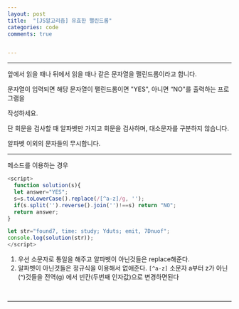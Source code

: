 ```yaml
---
layout: post
title:  "[JS알고리즘] 유효한 팰린드롬"
categories: code 
comments: true


---
```






---

앞에서 읽을 때나 뒤에서 읽을 때나 같은 문자열을 팰린드롬이라고 합니다.

문자열이 입력되면 해당 문자열이 팰린드롬이면 "YES", 아니면 “NO"를 출력하는 프로그램을

작성하세요.

단 회문을 검사할 때 알파벳만 가지고 회문을 검사하며, 대소문자를 구분하지 않습니다.

알파벳 이외의 문자들의 무시합니다.

---



메소드를 이용하는 경우

~~~javascript
<script>
  function solution(s){
  let answer="YES";
  s=s.toLowerCase().replace(/[^a-z]/g, '');
  if(s.split('').reverse().join('')!==s) return "NO";
  return answer;
}

let str="found7, time: study; Yduts; emit, 7Dnuof";
console.log(solution(str));
</script>
~~~



1. 우선 소문자로 통일을 해주고 알파벳이 아닌것들은 replace해준다.
2. 알파벳이 아닌것들은 정규식을 이용해서 없애준다. `[^a-z]` 소문자 a부터 z가 아닌(^)것들을 전역(g) 에서 빈칸(두번째 인자값)으로 변경하면된다

<br>

---




